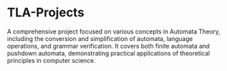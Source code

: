 # TLA-Projects
A comprehensive project focused on various concepts in Automata Theory, including the conversion and simplification of automata, language operations, and grammar verification. It covers both finite automata and pushdown automata, demonstrating practical applications of theoretical principles in computer science.
